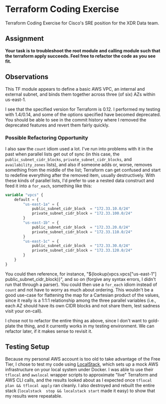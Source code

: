 # Terraform Coding Exercise

Terraform Coding Exercise for Cisco's SRE position for the XDR Data team.

## Assignment

**Your task is to troubleshoot the root module and calling module such that the terraform apply succeeds. Feel free to refactor the code as you see fit.**

## Observations

This TF module appears to define a basic AWS VPC, an internal and external subnet,
and binds them together across three (of six) AZs within us-east-1. 

I see that the specified version for Terraform is 0.12. I performed my testing with
1.4/0.14, and some of the options specified have becomed deprecated. You should be 
able to see in the commit history where I removed the deprecated features and revert
them fairly quickly.

### Possible Refactoring Opportunity

I also saw the `count` idiom used a lot. I've run into problems with it in the past
when parallel lists get out of sync (in this case, the `public_subnet_cidr_blocks`,
`private_subnet_cidr_blocks`, and `availability_zones` lists), and also if someone
adds or, worse, removes something from the middle of the list; Terraform can get
confused and start to redefine everything after the removed item, usually
destructively. With these kinds of parallel lists, I'd prefer to use a nested data
construct and feed it into a `for_each`, something like this:

```terraform
variable "vpcs" {
    default = {
        "us-east-1a" = {
            public_subnet_cidr_block  = "172.33.10.0/24"
            private_subnet_cidr_block = "172.33.100.0/24"
        }
        "us-east-1b" = {
            public_subnet_cidr_block  = "172.33.20.0/24"
            private_subnet_cidr_block = "172.33.110.0/24"
        }
        "us-east-1c" = {
            public_subnet_cidr_block  = "172.33.30.0/24"
            private_subnet_cidr_block = "172.33.120.0/24"
        }
    }
}
```

You could then reference, for instance, "${lookup(vpcs.vpcs["us-east-1"]
public_subnet_cidr_block)}", and so on (forgive any syntax errors, I didn't run
that through a parser). You could then use a `for_each` idiom instead of `count` and
not have to worry as much about ordering. This wouldn't be a good use-case for
flattening the map for a Cartesian product of the values, since it really is a 1:1:1
relationship among the three parallel variables (i.e., each AZ should have its own
CIDR blocks and not share them, lest sadness visit your on-call).

I chose not to refactor the entire thing as above, since I don't want to gold-plate
the thing, and it currently works in my testing environment. We can refactor later, 
if it makes sense to revisit it.

## Testing Setup

Because my personal AWS account is too old to take advantage of the Free Tier, I
chose to test my code using [LocalStack](https://localstack.cloud), which sets up a
mock AWS infrastructure on your local system under Docker. I was able to use their
`tflocal` and `awslocal` wrapper scripts to approximate "live" Terraform and AWS CLI
calls, and the results looked about as I expected once `tflocal plan && tflocal
apply` ran cleanly. I also destroyed and rebuilt the entire stack (`localstack 
stop && localstack start` made it easy) to show that my results were repeatable.